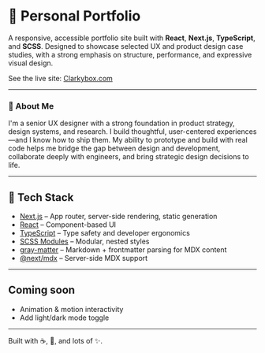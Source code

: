 # 🎨 Personal Portfolio

A responsive, accessible portfolio site built with **React**, **Next.js**, **TypeScript**, and **SCSS**. Designed to showcase selected UX and product design case studies, with a strong emphasis on structure, performance, and expressive visual design.

See the live site: [Clarkybox.com](https://www.clarkybox.com/)

---

### 👋 About Me

I'm a senior UX designer with a strong foundation in product strategy, design systems, and research. I build thoughtful, user-centered experiences—and I know how to ship them. My ability to prototype and build with real code helps me bridge the gap between design and development, collaborate deeply with engineers, and bring strategic design decisions to life.

---

## 🚀 Tech Stack

- [Next.js](https://nextjs.org/) – App router, server-side rendering, static generation
- [React](https://reactjs.org/) – Component-based UI
- [TypeScript](https://www.typescriptlang.org/) – Type safety and developer ergonomics
- [SCSS Modules](https://sass-lang.com/) – Modular, nested styles
- [gray-matter](https://github.com/jonschlinkert/gray-matter) – Markdown + frontmatter parsing for MDX content
- [@next/mdx](https://nextjs.org/docs/app/building-your-application/configuring/mdx) – Server-side MDX support

---

## Coming soon
- Animation & motion interactivity
- Add light/dark mode toggle

---
Built with ☕, 🧠, and lots of ✨.
